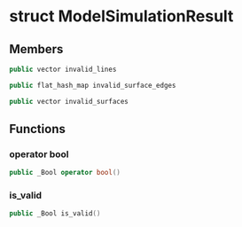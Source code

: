 # struct ModelSimulationResult


## Members

```cpp
public vector invalid_lines
```

```cpp
public flat_hash_map invalid_surface_edges
```

```cpp
public vector invalid_surfaces
```



## Functions

### operator bool

```cpp
public _Bool operator bool()
```


### is_valid

```cpp
public _Bool is_valid()
```




